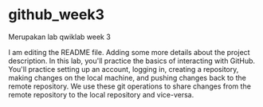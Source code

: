 # github_week3
Merupakan lab qwiklab week 3 

I am editing the README file. Adding some more details about the project description.
In this lab, you'll practice the basics of interacting with GitHub. You'll practice setting up an account, logging in, creating a repository, making changes on the local machine, and pushing changes back to the remote repository. We use these git operations to share changes from the remote repository to the local repository and vice-versa.
